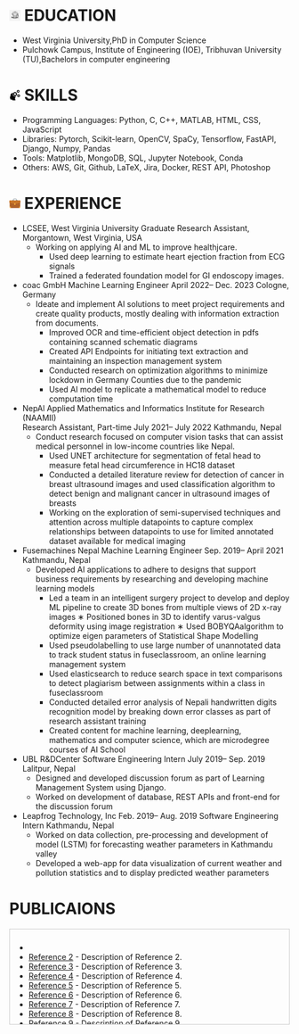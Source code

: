 

# <img src="asset/elogo.jpg" style="width:20px; height:20px;"> EDUCATION

 - West Virginia University,PhD in Computer Science
 - Pulchowk Campus, Institute of Engineering (IOE), Tribhuvan University (TU),Bachelors in computer engineering

# <img src="asset/skill.png" style="width:20px; height:20px;"> SKILLS
 - Programming Languages: Python, C, C++, MATLAB, HTML, CSS, JavaScript
 - Libraries: Pytorch, Scikit-learn, OpenCV, SpaCy, Tensorflow, FastAPI, Django, Numpy, Pandas
 - Tools: Matplotlib, MongoDB, SQL, Jupyter Notebook, Conda
 - Others: AWS, Git, Github, LaTeX, Jira, Docker, REST API, Photoshop

# <img src="asset/briefcase.png" style="width:20px; height:20px;"> EXPERIENCE
 - LCSEE, West Virginia University Graduate Research Assistant, Morgantown, West Virginia, USA
   - Working on applying AI and ML to improve healthjcare.
     - Used deep learning to estimate heart ejection fraction from ECG signals
     - Trained a federated foundation model for GI endoscopy images.
- coac GmbH 
 Machine Learning Engineer April 2022– Dec. 2023 Cologne, Germany
   - Ideate and implement AI solutions to meet project requirements and create quality products, mostly dealing with
 information extraction from documents.
     - Improved OCR and time-efficient object detection in pdfs containing scanned schematic diagrams
     - Created API Endpoints for initiating text extraction and maintaining an inspection management system
     - Conducted research on optimization algorithms to minimize lockdown in Germany Counties due to the pandemic
     - Used AI model to replicate a mathematical model to reduce computation time
 - NepAl Applied Mathematics and Informatics Institute for Research (NAAMII)  
 Research Assistant, Part-time July 2021– July 2022 Kathmandu, Nepal
   - Conduct research focused on computer vision tasks that can assist medical personnel in low-income countries like Nepal.
     - Used UNET architecture for segmentation of fetal head to measure fetal head circumference in HC18 dataset
     - Conducted a detailed literature review for detection of cancer in breast ultrasound images and used classification algorithm to detect benign and malignant
     cancer in ultrasound images of breasts
     - Working on the exploration of semi-supervised techniques and attention across multiple datapoints to capture complex relationships between datapoints to use 
     for limited annotated dataset available for medical imaging
 - Fusemachines Nepal 
 Machine Learning Engineer Sep. 2019– April 2021 Kathmandu, Nepal
   - Developed AI applications to adhere to designs that support business requirements by researching and developing
 machine learning models
     - Led a team in an intelligent surgery project to develop and deploy ML pipeline to create 3D bones from multiple views
 of 2D x-ray images
    ∗ Positioned bones in 3D to identify varus-valgus deformity using image registration
    ∗ Used BOBYQAalgorithm to optimize eigen parameters of Statistical Shape Modelling
     - Used pseudolabelling to use large number of unannotated data to track student status in fuseclassroom, an online learning management system
     - Used elasticsearch to reduce search space in text comparisons to detect plagiarism between assignments within a class in fuseclassroom
     - Conducted detailed error analysis of Nepali handwritten digits recognition model by breaking down error classes as part of research assistant training
     - Created content for machine learning, deeplearning, mathematics and computer science, which are microdegree courses of AI School
 - UBL R&DCenter 
 Software Engineering Intern July 2019– Sep. 2019 Lalitpur, Nepal
   - Designed and developed discussion forum as part of Learning Management System using Django.
   - Worked on development of database, REST APIs and front-end for the discussion forum
 - Leapfrog Technology, Inc 
 Feb. 2019– Aug. 2019 Software Engineering Intern Kathmandu, Nepal
   - Worked on data collection, pre-processing and development of model (LSTM) for forecasting weather parameters in Kathmandu valley
   - Developed a web-app for data visualization of current weather and pollution statistics and to display predicted weather parameters
# PUBLICAIONS
  <div style="border: 1px solid #ccc; padding: 10px; height: 150px; overflow-y: scroll;">
  <ul>
    <li><a href= [1] Alina Devkota, Binod Bhattarai, and Prashnna K. Gyawali. Foundation model training with federated learning for gastrovision. Under Review, 2024.></a></li>
    <li><a href="https://www.example.com/reference2">Reference 2</a> - Description of Reference 2.</li>
    <li><a href="https://www.example.com/reference3">Reference 3</a> - Description of Reference 3.</li>
    <li><a href="https://www.example.com/reference4">Reference 4</a> - Description of Reference 4.</li>
    <li><a href="https://www.example.com/reference5">Reference 5</a> - Description of Reference 5.</li>
    <li><a href="https://www.example.com/reference6">Reference 6</a> - Description of Reference 6.</li>
    <li><a href="https://www.example.com/reference7">Reference 7</a> - Description of Reference 7.</li>
    <li><a href="https://www.example.com/reference8">Reference 8</a> - Description of Reference 8.</li>
    <li><a href="https://www.example.com/reference9">Reference 9</a> - Description of Reference 9.</li>
    <li><a href="https://www.example.com/reference10">Reference 10</a> - Description of Reference 10.</li>
  </ul>
</div>
